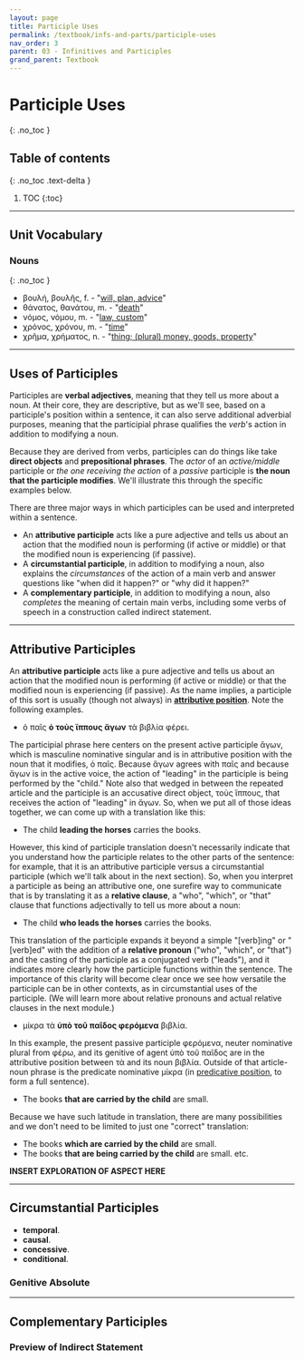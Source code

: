 ```yaml
---
layout: page
title: Participle Uses
permalink: /textbook/infs-and-parts/participle-uses
nav_order: 3
parent: 03 - Infinitives and Participles
grand_parent: Textbook
---
```


# Participle Uses
{: .no_toc }

## Table of contents
{: .no_toc .text-delta }

1. TOC
{:toc}

***

## Unit Vocabulary

### Nouns
{: .no_toc }

* βουλή, βουλῆς, f. - "[will, plan, advice](https://logeion.uchicago.edu/βουλή)"
* θάνατος, θανάτου, m. - "[death](https://logeion.uchicago.edu/θάνατος)"
* νόμος, νόμου, m. - "[law, custom](https://logeion.uchicago.edu/νόμος)"
* χρόνος, χρόνου, m. - "[time](https://logeion.uchicago.edu/χρόνος)"
* χρῆμα, χρήματος, n. - "[thing; (plural) money, goods, property](https://logeion.uchicago.edu/χρῆμα)"

***

## Uses of Participles

Participles are **verbal adjectives**, meaning that they tell us more about a noun. At their core, they are descriptive, but as we'll see, based on a participle's position within a sentence, it can also serve additional adverbial purposes, meaning that the participial phrase qualifies the *verb*'s action in addition to modifying a noun.

Because they are derived from verbs, participles can do things like take **direct objects** and **prepositional phrases**. The *actor* of an *active/middle* participle or *the one receiving the action* of a *passive* participle is **the noun that the participle modifies**. We'll illustrate this through the specific examples below.

There are three major ways in which participles can be used and interpreted within a sentence.
* An **attributive participle** acts like a pure adjective and tells us about an action that the modified noun is performing (if active or middle) or that the modified noun is experiencing (if passive).
* A **circumstantial participle**, in addition to modifying a noun, also explains the *circumstances* of the action of a main verb and answer questions like "when did it happen?" or "why did it happen?"
* A **complementary participle**, in addition to modifying a noun, also *completes* the meaning of certain main verbs, including some verbs of speech in a construction called indirect statement.

***

## Attributive Participles

An **attributive participle** acts like a pure adjective and tells us about an action that the modified noun is performing (if active or middle) or that the modified noun is experiencing (if passive). As the name implies, a participle of this sort is usually (though not always) in [**attributive position**](../nouns/attr-pred#attributive-position). Note the following examples.

* ὁ παῖς **ὁ τοὺς ἵππους ἄγων** τὰ βιβλία φέρει.

The participial phrase here centers on the present active participle ἄγων, which is masculine nominative singular and is in attributive position with the noun that it modifies, ὁ παῖς. Because ἄγων agrees with παῖς and because ἄγων is in the active voice, the action of "leading" in the participle is being performed by the "child." Note also that wedged in between the repeated article and the participle is an accusative direct object, τοὺς ἵππους, that receives the action of "leading" in ἄγων. So, when we put all of those ideas together, we can come up with a translation like this:

* The child **leading the horses** carries the books.

However, this kind of participle translation doesn't necessarily indicate that you understand how the participle relates to the other parts of the sentence: for example, that it is an attributive participle versus a circumstantial participle (which we'll talk about in the next section). So, when you interpret a participle as being an attributive one, one surefire way to communicate that is by translating it as a **relative clause**, a "who", "which", or "that" clause that functions adjectivally to tell us more about a noun:

* The child **who leads the horses** carries the books.

This translation of the participle expands it beyond a simple "[verb]ing" or "[verb]ed" with the addition of a **relative pronoun** ("who", "which", or "that") and the casting of the participle as a conjugated verb ("leads"), and it indicates more clearly how the participle functions within the sentence. The importance of this clarity will become clear once we see how versatile the participle can be in other contexts, as in circumstantial uses of the participle. (We will learn more about relative pronouns and actual relative clauses in the next module.)

* μίκρα τὰ **ὑπὸ τοῦ παῖδος φερόμενα** βιβλία.

In this example, the present passive participle φερόμενα, neuter nominative plural from φέρω, and its genitive of agent ὑπὸ τοῦ παῖδος are in the attributive position between τὰ and its noun βιβλία. Outside of that article-noun phrase is the predicate nominative μίκρα (in [predicative position](../nouns/attr-pred#predicative-position), to form a full sentence).

* The books **that are carried by the child** are small.

Because we have such latitude in translation, there are many possibilities and we don't need to be limited to just one "correct" translation:

* The books **which are carried by the child** are small.
* The books **that are being carried by the child** are small.
etc.

**INSERT EXPLORATION OF ASPECT HERE**

***

## Circumstantial Participles

* **temporal**.
* **causal**.
* **concessive**.
* **conditional**.

### Genitive Absolute

***

## Complementary Participles

### Preview of Indirect Statement
